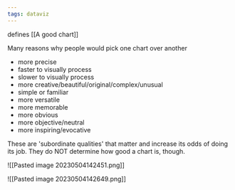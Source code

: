```yaml
---
tags: dataviz
---
```

defines [[A good chart]]

Many reasons why people would pick one chart over another
- more precise
- faster to visually process
- slower to visually process
- more creative/beautiful/original/complex/unusual
- simple or familiar
- more versatile
- more memorable
- more obvious
- more objective/neutral
- more inspiring/evocative

These are 'subordinate qualities' that matter and increase its odds of doing its job. 
They do NOT determine how good a chart is, though. 

![[Pasted image 20230504142451.png]]

![[Pasted image 20230504142649.png]]